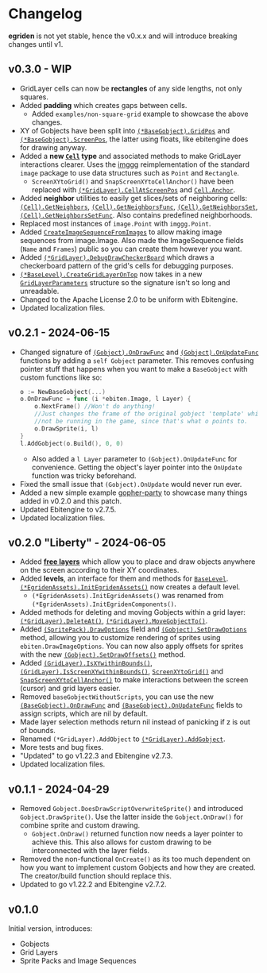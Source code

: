 # Changelog

**egriden** is not yet stable, hence the v0.x.x and will introduce breaking changes until v1.

## v0.3.0 - WIP
- GridLayer cells can now be **rectangles** of any side lengths, not only squares.
- Added **padding** which creates gaps between cells.
    - Added `examples/non-square-grid` example to showcase the above changes.
- XY of Gobjects have been split into [`(*BaseGobject).GridPos`](https://pkg.go.dev/github.com/greenthepear/egriden#BaseGobject.GridPos) and [`(*BaseGobject).ScreenPos`](https://pkg.go.dev/github.com/greenthepear/egriden#BaseGobject.ScreenPos), the latter using floats, like ebitengine does for drawing anyway.
- Added a **new [`Cell`](https://pkg.go.dev/github.com/greenthepear/egriden#Cell) type** and associated methods to make GridLayer interactions clearer. Uses the [imggg](https://github.com/greenthepear/imggg) reimplementation of the standard `image` package to use data structures such as `Point` and `Rectangle`.
    - `ScreenXYtoGrid()` and `SnapScreenXYtoCellAnchor()` have been replaced with [`(*GridLayer).CellAtScreenPos`](https://pkg.go.dev/github.com/greenthepear/egriden#GridLayer.CellAtScreenPos) and [`Cell.Anchor`](https://pkg.go.dev/github.com/greenthepear/egriden#Cell.Anchor).
- Added **neighbor** utilities to easily get slices/sets of neighboring cells: [`(Cell).GetNeighbors`](https://pkg.go.dev/github.com/greenthepear/egriden#Cell.GetNeighbors), [`(Cell).GetNeighborsFunc`](https://pkg.go.dev/github.com/greenthepear/egriden#Cell.GetNeighborsFunc), [`(Cell).GetNeighborsSet`](https://pkg.go.dev/github.com/greenthepear/egriden#Cell.GetNeighborsSet), [`(Cell).GetNeighborsSetFunc`](https://pkg.go.dev/github.com/greenthepear/egriden#Cell.GetNeighborsSetFunc). Also contains predefined neighborhoods.
- Replaced most instances of `image.Point` with `imggg.Point`.
- Added [`CreateImageSequenceFromImages`](https://pkg.go.dev/github.com/greenthepear/egriden#CreateImageSequenceFromImages) to allow making image sequences from image.Image. Also made the ImageSequence fields (`Name` and `Frames`) public so you can create them however you want.
- Added [`(*GridLayer).DebugDrawCheckerBoard`](https://pkg.go.dev/github.com/greenthepear/egriden#GridLayer.DebugDrawCheckerBoard) which draws a checkerboard pattern of the grid's cells for debugging purposes.
- [`(*BaseLevel).CreateGridLayerOnTop`](https://pkg.go.dev/github.com/greenthepear/egriden#BaseLevel.CreateGridLayerOnTop) now takes in a new [`GridLayerParameters`](https://pkg.go.dev/github.com/greenthepear/egriden#GridLayerParameters) structure so the signature isn't so long and unreadable.
- Changed to the Apache License 2.0 to be uniform with Ebitengine.
- Updated localization files.

## v0.2.1 - 2024-06-15
- Changed signature of [`(Gobject).OnDrawFunc`](https://pkg.go.dev/github.com/greenthepear/egriden#Gobject.OnDrawFunc) and [`(Gobject).OnUpdateFunc`](https://pkg.go.dev/github.com/greenthepear/egriden#Gobject.OnUpdateFunc) functions by adding a `self Gobject` parameter. This removes confusing pointer stuff that happens when you want to make a `BaseGobject` with custom functions like so:
    ```go
    o := NewBaseGobject(...)
    o.OnDrawFunc = func (i *ebiten.Image, l Layer) {
        o.NextFrame() //Won't do anything!
        //Just changes the frame of the original gobject 'template' which will
        //not be running in the game, since that's what o points to.
        o.DrawSprite(i, l)
    }
    l.AddGobject(o.Build(), 0, 0)
    ```
    - Also added a `l Layer` parameter to `(Gobject).OnUpdateFunc` for convenience. Getting the object's layer pointer into the `OnUpdate` function was tricky beforehand.
- Fixed the small issue that `(Gobject).OnUpdate` would never run ever.
- Added a new simple example [gopher-party](./examples/gopher-party/) to showcase many things added in v0.2.0 and this patch.
- Updated Ebitengine to v2.7.5.
- Updated localization files.

## v0.2.0 "Liberty" - 2024-06-05
- Added [**free layers**](https://pkg.go.dev/github.com/greenthepear/egriden#FreeLayer) which allow you to place and draw objects anywhere on the screen according to their XY coordinates.
- Added **levels**, an interface for them and methods for [`BaseLevel`](https://pkg.go.dev/github.com/greenthepear/egriden#BaseLevel). [`(*EgridenAssets).InitEgridenAssets()`](https://pkg.go.dev/github.com/greenthepear/egriden#EgridenAssets.InitEgridenAssets) now creates a default level.
    - `(*EgridenAssets).InitEgridenAssets()` was renamed from `(*EgridenAssets).InitEgridenComponents()`.
- Added methods for deleting and moving Gobjects within a grid layer: [`(*GridLayer).DeleteAt()`](https://pkg.go.dev/github.com/greenthepear/egriden#GridLayer.DeleteAt), [`(*GridLayer).MoveGobjectTo()`](https://pkg.go.dev/github.com/greenthepear/egriden#GridLayer.MoveGobjectTo).
- Added [`(SpritePack).DrawOptions`](https://pkg.go.dev/github.com/greenthepear/egriden#SpritePack.DrawOptions) field and [`(Gobject).SetDrawOptions`](https://pkg.go.dev/github.com/greenthepear/egriden#Gobject.SetDrawOptions) method, allowing you to customize rendering of sprites using `ebiten.DrawImageOptions`. You can now also apply offsets for sprites with the new [`(Gobject).SetDrawOffsets()`](https://pkg.go.dev/github.com/greenthepear/egriden#Gobject.SetDrawOffsets) method.
- Added [`(GridLayer).IsXYwithinBounds()`](https://pkg.go.dev/github.com/greenthepear/egriden#GridLayer.IsXYwithinBounds), [`(GridLayer).IsScreenXYwithinBounds()`](https://pkg.go.dev/github.com/greenthepear/egriden#GridLayer.IsScreenXYwithinBounds), [`ScreenXYtoGrid()`](https://pkg.go.dev/github.com/greenthepear/egriden#ScreenXYtoGrid) and [`SnapScreenXYtoCellAnchor()`](https://pkg.go.dev/github.com/greenthepear/egriden#SnapScreenXYtoCellAnchor) to make interactions between the screen (cursor) and grid layers easier.
- Removed `baseGobjectWithoutScripts`, you can use the new [`(BaseGobject).OnDrawFunc`](https://pkg.go.dev/github.com/greenthepear/egriden#BaseGobject.OnDrawFunc) and [`(BaseGobject).OnUpdateFunc`](https://pkg.go.dev/github.com/greenthepear/egriden#BaseGobject.OnUpdateFunc) fields to assign scripts, which are nil by default.
- Made layer selection methods return nil instead of panicking if z is out of bounds.
- Renamed `(*GridLayer).AddObject` to [`(*GridLayer).AddGobject`](https://pkg.go.dev/github.com/greenthepear/egriden#GridLayer.AddGobject).
- More tests and bug fixes.
- "Updated" to go v1.22.3 and Ebitengine v2.7.3.
- Updated localization files.

## v0.1.1 - 2024-04-29

- Removed `Gobject.DoesDrawScriptOverwriteSprite()` and introduced `Gobject.DrawSprite()`. Use the latter inside the `Gobject.OnDraw()` for combine sprite and custom drawing.
    - `Gobject.OnDraw()` returned function now needs a layer pointer to achieve this. This also allows for custom drawing to be interconnected with the layer fields.
- Removed the non-functional `OnCreate()` as its too much dependent on how you want to implement custom Gobjects and how they are created. The creator/build function should replace this.
- Updated to go v1.22.2 and Ebitengine v2.7.2.

## v0.1.0

Initial version, introduces:
- Gobjects
- Grid Layers
- Sprite Packs and Image Sequences
